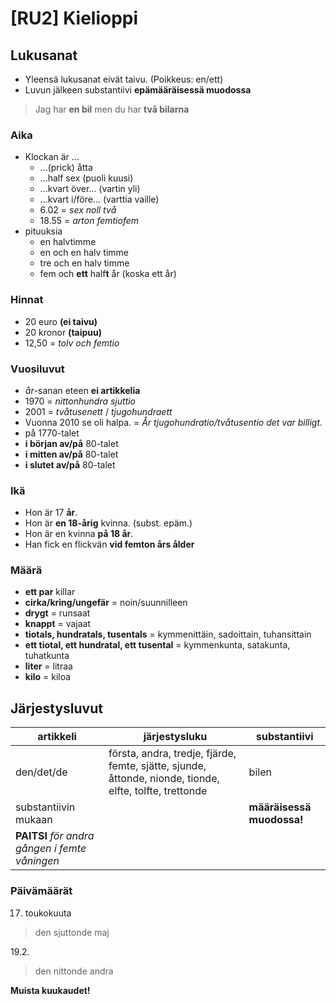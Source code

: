 # [RU2] Kielioppi


## Lukusanat
- Yleensä lukusanat eivät taivu. (Poikkeus: en/ett)
- Luvun jälkeen substantiivi **epämääräisessä muodossa**
> Jag har **en bil** men du har **två bilarna**

### Aika
- Klockan är ...
  - ...(prick) åtta
  - ...half sex (puoli kuusi)
  - ...kvart över... (vartin yli)
  - ...kvart i/före... (varttia vaille)
  - 6.02 = *sex noll två*
  - 18.55 = *arton femtiofem*
- pituuksia
  - en halvtimme
  - en och en halv timme
  - tre och en halv timme
  - fem och **ett** half**t** år (koska ett år)
  
### Hinnat
- 20 euro **(ei taivu)**
- 20 kronor **(taipuu)**
- 12,50 = *tolv och femtio*

### Vuosiluvut
- *år*-sanan eteen **ei artikkelia**
- 1970  =  *nittonhundra sjuttio*
- 2001  =  *tvåtusenett* / *tjugohundraett*
- Vuonna 2010 se oli halpa.  =  *År tjugohundratio/tvåtusentio det var billigt.*
- på 1770-talet
- **i början av/på** 80-talet
- **i mitten av/på** 80-talet
- **i slutet av/på** 80-talet

### Ikä
- Hon är 17 **år**.
- Hon är **en 18-årig** kvinna. (subst. epäm.)
- Hon är en kvinna **på 18 år**.
- Han fick en flickvän **vid femton års ålder**

### Määrä
- **ett par** killar
- **cirka/kring/ungefär** = noin/suunnilleen
- **drygt** = runsaat
- **knappt** = vajaat
- **tiotals, hundratals, tusentals** = kymmenittäin, sadoittain, tuhansittain
- **ett tiotal, ett hundratal, ett tusental** = kymmenkunta, satakunta, tuhatkunta
- **liter** = litraa
- **kilo** = kiloa

## Järjestysluvut
artikkeli | järjestysluku | substantiivi
--------- | --------- | ------
den/det/de|första, andra, tredje, fjärde, femte, sjätte, sjunde, åttonde, nionde, tionde, elfte, tolfte, trettonde|bilen
substantiivin mukaan | | **määräisessä muodossa!**
**PAITSI** *för andra gången* *i femte våningen* ||| **PAITSI** Omistussanan jälkeen **epämääräinen** *Min tredje dator*

### Päivämäärät
17. toukokuuta
> den sjuttonde maj

19.2.
> den nittonde andra

**Muista kuukaudet!**

